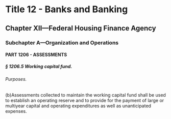 
# Title 12 - Banks and Banking
## Chapter XII—Federal Housing Finance Agency
### Subchapter A—Organization and Operations
#### PART 1206 - ASSESSMENTS
##### § 1206.5 Working capital fund.
###### Purposes.

(b)Assessments collected to maintain the working capital fund shall be used to establish an operating reserve and to provide for the payment of large or multiyear capital and operating expenditures as well as unanticipated expenses.

